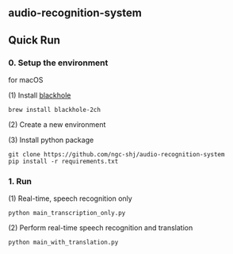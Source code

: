 ## audio-recognition-system

## Quick Run

### 0. Setup the environment

for macOS

(1) Install [blackhole](https://github.com/ExistentialAudio/BlackHole)

```
brew install blackhole-2ch
```

(2) Create a new environment

(3) Install python package

```
git clone https://github.com/ngc-shj/audio-recognition-system
pip install -r requirements.txt
```

### 1. Run

(1) Real-time, speech recognition only
```
python main_transcription_only.py
```

(2) Perform real-time speech recognition and translation

```
python main_with_translation.py
```
 
